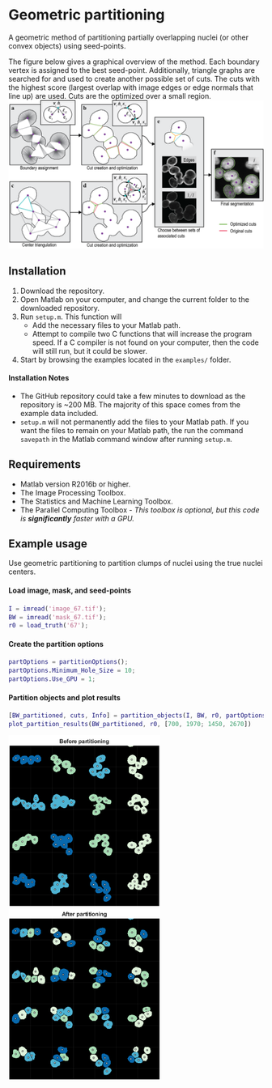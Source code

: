 # Geometric partitioning
A geometric method of partitioning partially overlapping nuclei (or other convex objects) using seed-points.

The figure below gives a graphical overview of the method. Each boundary vertex is assigned to the best seed-point. Additionally, triangle graphs are searched for and used to create another possible set of cuts. The cuts with the highest score (largest overlap with image edges or edge normals that line up) are used. Cuts are the optimized over a small region.
![Method](/docs/method.png)

## Installation

1. Download the repository.
2. Open Matlab on your computer, and change the current folder to the downloaded repository.
3. Run `setup.m`. This function will
    * Add the necessary files to your Matlab path.
    * Attempt to compile two C functions that will increase the program speed. If a C compiler is not found on your computer, then the code will still run, but it could be slower.
4. Start by browsing the examples located in the `examples/` folder.


#### Installation Notes
* The GitHub repository could take a few minutes to download as the repository is ~200 MB. The majority of this space comes from the example data included.
* `setup.m` will not permanently add the files to your Matlab path. If you want the files to remain on your Matlab path, the run the command `savepath` in the Matlab command window after running `setup.m`.

## Requirements

* Matlab version R2016b or higher.
* The Image Processing Toolbox.
* The Statistics and Machine Learning Toolbox.
* The Parallel Computing Toolbox - _This toolbox is optional, but this code is **significantly** faster with a GPU._

## Example usage
Use geometric partitioning to partition clumps of nuclei using the true nuclei centers.

#### Load image, mask, and seed-points
```Matlab
I = imread('image_67.tif');
BW = imread('mask_67.tif');
r0 = load_truth('67');
```

#### Create the partition options
```Matlab
partOptions = partitionOptions();
partOptions.Minimum_Hole_Size = 10;
partOptions.Use_GPU = 1;
```

#### Partition objects and plot results
```Matlab
[BW_partitioned, cuts, Info] = partition_objects(I, BW, r0, partOptions);
plot_partition_results(BW_partitioned, r0, [700, 1970; 1450, 2670])
```

<img width="300" src="docs/before_part.PNG"><img width="300" src="docs/after_part.PNG">
